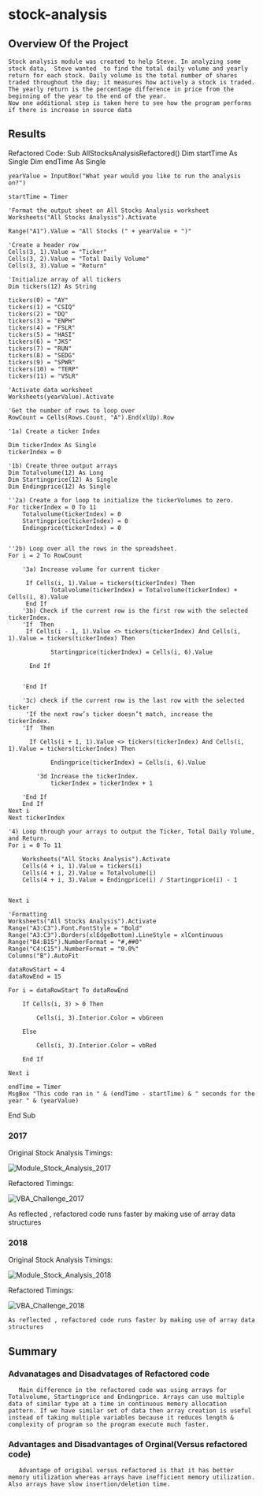 # stock-analysis

## Overview Of the Project
    Stock analysis module was created to help Steve. In analyzing some stock data,  Steve wanted  to find the total daily volume and yearly return for each stock. Daily volume is the total number of shares traded throughout the day; it measures how actively a stock is traded. The yearly return is the percentage difference in price from the beginning of the year to the end of the year.
    Now one additional step is taken here to see how the program performs if there is increase in source data 

## Results
   
   Refactored Code:
   Sub AllStocksAnalysisRefactored()
    Dim startTime As Single
    Dim endTime  As Single

    yearValue = InputBox("What year would you like to run the analysis on?")

    startTime = Timer
    
    'Format the output sheet on All Stocks Analysis worksheet
    Worksheets("All Stocks Analysis").Activate
    
    Range("A1").Value = "All Stocks (" + yearValue + ")"
    
    'Create a header row
    Cells(3, 1).Value = "Ticker"
    Cells(3, 2).Value = "Total Daily Volume"
    Cells(3, 3).Value = "Return"

    'Initialize array of all tickers
    Dim tickers(12) As String
    
    tickers(0) = "AY"
    tickers(1) = "CSIQ"
    tickers(2) = "DQ"
    tickers(3) = "ENPH"
    tickers(4) = "FSLR"
    tickers(5) = "HASI"
    tickers(6) = "JKS"
    tickers(7) = "RUN"
    tickers(8) = "SEDG"
    tickers(9) = "SPWR"
    tickers(10) = "TERP"
    tickers(11) = "VSLR"
    
    'Activate data worksheet
    Worksheets(yearValue).Activate
    
    'Get the number of rows to loop over
    RowCount = Cells(Rows.Count, "A").End(xlUp).Row
    
    '1a) Create a ticker Index
    
    Dim tickerIndex As Single
    tickerIndex = 0

    '1b) Create three output arrays
    Dim Totalvolume(12) As Long
    Dim Startingprice(12) As Single
    Dim Endingprice(12) As Single
    
    ''2a) Create a for loop to initialize the tickerVolumes to zero.
    For tickerIndex = 0 To 11
        Totalvolume(tickerIndex) = 0
        Startingprice(tickerIndex) = 0
        Endingprice(tickerIndex) = 0
       
        
    ''2b) Loop over all the rows in the spreadsheet.
    For i = 2 To RowCount
    
        '3a) Increase volume for current ticker
        
         If Cells(i, 1).Value = tickers(tickerIndex) Then
                Totalvolume(tickerIndex) = Totalvolume(tickerIndex) + Cells(i, 8).Value
         End If
        '3b) Check if the current row is the first row with the selected tickerIndex.
        'If  Then
         If Cells(i - 1, 1).Value <> tickers(tickerIndex) And Cells(i, 1).Value = tickers(tickerIndex) Then
                    
                Startingprice(tickerIndex) = Cells(i, 6).Value
                
          End If
            
            
        'End If
        
        '3c) check if the current row is the last row with the selected ticker
         'If the next row’s ticker doesn’t match, increase the tickerIndex.
        'If  Then
            
          If Cells(i + 1, 1).Value <> tickers(tickerIndex) And Cells(i, 1).Value = tickers(tickerIndex) Then
                    
                Endingprice(tickerIndex) = Cells(i, 6).Value

            '3d Increase the tickerIndex.
                tickerIndex = tickerIndex + 1
            
        'End If
        End If
    Next i
    Next tickerIndex
    
    '4) Loop through your arrays to output the Ticker, Total Daily Volume, and Return.
    For i = 0 To 11
        
        Worksheets("All Stocks Analysis").Activate
        Cells(4 + i, 1).Value = tickers(i)
        Cells(4 + i, 2).Value = Totalvolume(i)
        Cells(4 + i, 3).Value = Endingprice(i) / Startingprice(i) - 1
        
        
    Next i
    
    'Formatting
    Worksheets("All Stocks Analysis").Activate
    Range("A3:C3").Font.FontStyle = "Bold"
    Range("A3:C3").Borders(xlEdgeBottom).LineStyle = xlContinuous
    Range("B4:B15").NumberFormat = "#,##0"
    Range("C4:C15").NumberFormat = "0.0%"
    Columns("B").AutoFit

    dataRowStart = 4
    dataRowEnd = 15

    For i = dataRowStart To dataRowEnd
        
        If Cells(i, 3) > 0 Then
            
            Cells(i, 3).Interior.Color = vbGreen
            
        Else
        
            Cells(i, 3).Interior.Color = vbRed
            
        End If
        
    Next i
 
    endTime = Timer
    MsgBox "This code ran in " & (endTime - startTime) & " seconds for the year " & (yearValue)

End Sub

   ### 2017
   
   Original Stock Analysis Timings:

   ![Module_Stock_Analysis_2017](Resources/Module_Stock_Analysis_2017.PNG)
   

   Refactored Timings:

   ![VBA_Challenge_2017](Resources/VBA_Challenge_2017.PNG)

   
   As reflected , refactored code runs faster by making use of array data structures 

   ### 2018

   Original Stock Analysis Timings:

   ![Module_Stock_Analysis_2018](Resources/Module_Stock_Analysis_2018.PNG)
   
    
   Refactored Timings:

   ![VBA_Challenge_2018](Resources/VBA_Challenge_2018.PNG)
   

    As reflected , refactored code runs faster by making use of array data structures 

## Summary

   ### Advanatages and Disadvatages of Refactored code
       Main difference in the refactored code was using arrays for Totalvolume, Startingprice and Endingprice. Arrays can use multiple data of similar type at a time in continuous memory allocation pattern. If we have similar set of data then array creation is useful instead of taking multiple variables because it reduces length & complexity of program so the program execute much faster.

   ### Advantages and Disadvantages of Orginal(Versus refactored code)
       Advantage of origibal versus refactored is that it has better memory utilization whereas arrays have inefficient memory utilization. Also arrays have slow insertion/deletion time.

